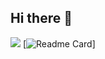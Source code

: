 ## Hi there 👋

<!--
**sagarboyal/sagarboyal** is a ✨ _special_ ✨ repository because its `README.md` (this file) appears on your GitHub profile.

Here are some ideas to get you started:

- 🔭 I’m currently working on ...
- 🌱 I’m currently learning ...
- 👯 I’m looking to collaborate on ...
- 🤔 I’m looking for help with ...
- 💬 Ask me about ...
- 📫 How to reach me: ...
- 😄 Pronouns: ...
- ⚡ Fun fact: ...
-->

![](https://leetcard.jacoblin.cool/sagarxD22?ext=heatmap)
[![Readme Card](https://github-readme-stats.vercel.app/api/pin/?username=sagarboyal&repo=github-readme-stats)]
